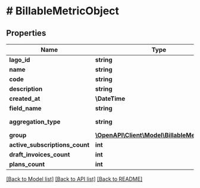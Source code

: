 # # BillableMetricObject

## Properties

Name | Type | Description | Notes
------------ | ------------- | ------------- | -------------
**lago_id** | **string** |  |
**name** | **string** |  |
**code** | **string** |  |
**description** | **string** |  | [optional]
**created_at** | **\DateTime** |  |
**field_name** | **string** |  | [optional]
**aggregation_type** | **string** | Aggregation type |
**group** | [**\OpenAPI\Client\Model\BillableMetricGroup**](BillableMetricGroup.md) |  | [optional]
**active_subscriptions_count** | **int** |  |
**draft_invoices_count** | **int** |  |
**plans_count** | **int** |  |

[[Back to Model list]](../../README.md#models) [[Back to API list]](../../README.md#endpoints) [[Back to README]](../../README.md)

